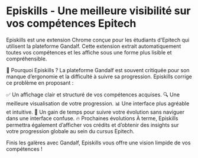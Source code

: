 # Episkills - Une meilleure visibilité sur vos compétences Epitech

Episkills est une extension Chrome conçue pour les étudiants d'Epitech qui utilisent la plateforme Gandalf. Cette extension extrait automatiquement toutes vos compétences et les affiche sous une forme plus lisible et compréhensible.

🚀 Pourquoi Episkills ?
La plateforme Gandalf est souvent critiquée pour son manque d’ergonomie et la difficulté à suivre sa progression. Episkills corrige ce problème en proposant :

✅ Un affichage clair et structuré de vos compétences acquises.
🔍 Une meilleure visualisation de votre progression.
📊 Une interface plus agréable et intuitive.
🎯 Un gain de temps pour suivre votre évolution sans naviguer dans une interface confuse.
🔥 Prochaines évolutions
À terme, Episkills permettra également d’afficher vos crédits et d’obtenir des insights sur votre progression globale au sein du cursus Epitech.

Finis les galères avec Gandalf, Episkills vous offre une vision limpide de vos compétences !